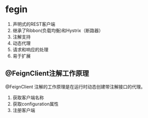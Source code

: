 # fegin
1. 声明式的REST客户端
2. 继承了Ribbon(负载均衡)和Hystrix（断路器）
3. 注解支持
4. 动态代理
5. 请求和响应的处理
6. 易于扩展

## @FeignClient注解工作原理
@FeignClient 注解的工作原理是在运行时动态创建带注解接口的代理。
1. 获取客户端名称
2. 获取configuration属性
3. 注册客户端